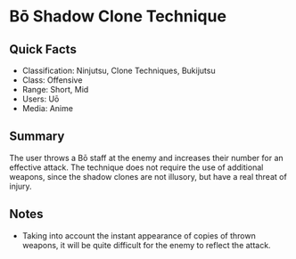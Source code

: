 # Bō Shadow Clone Technique

## Quick Facts
- Classification: Ninjutsu, Clone Techniques, Bukijutsu
- Class: Offensive
- Range: Short, Mid
- Users: Uō
- Media: Anime

## Summary
The user throws a Bō staff at the enemy and increases their number for an effective attack. The technique does not require the use of additional weapons, since the shadow clones are not illusory, but have a real threat of injury.

## Notes
- Taking into account the instant appearance of copies of thrown weapons, it will be quite difficult for the enemy to reflect the attack.
